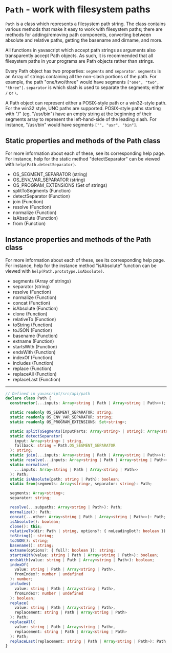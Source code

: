# `Path` - work with filesystem paths

`Path` is a class which represents a filesystem path string. The class contains various methods that make it easy to work with filesystem paths; there are methods for adding/removing path components, converting between absolute and relative paths, getting the basename and dirname, and more.

All functions in yavascript which accept path strings as arguments also transparently accept Path objects. As such, it is recommended that all filesystem paths in your programs are Path objects rather than strings.

Every Path object has two properties: `segments` and `separator`. `segments` is an Array of strings containing all the non-slash portions of the path. For example, the path "one/two/three" would have segments `["one", "two", "three"]`. `separator` is which slash is used to separate the segments; either `/` or `\`.

A Path object can represent either a POSIX-style path or a win32-style path. For the win32 style, UNC paths are supported. POSIX-style paths starting with "/" (eg. "/usr/bin") have an empty string at the beginning of their segments array to represent the left-hand-side of the leading slash. For instance, "/usr/bin" would have segments `["", "usr", "bin"]`.

## Static properties and methods of the Path class

For more information about each of these, see its corresponding help page. For instance, help for the static method "detectSeparator" can be viewed with `help(Path.detectSeparator)`.

- OS_SEGMENT_SEPARATOR (string)
- OS_ENV_VAR_SEPARATOR (string)
- OS_PROGRAM_EXTENSIONS (Set of strings)
- splitToSegments (Function)
- detectSeparator (Function)
- join (Function)
- resolve (Function)
- normalize (Function)
- isAbsolute (Function)
- from (Function)

## Instance properties and methods of the Path class

For more information about each of these, see its corresponding help page. For instance, help for the instance method "isAbsolute" function can be viewed with `help(Path.prototype.isAbsolute)`.

- segments (Array of strings)
- separator (string)
- resolve (Function)
- normalize (Function)
- concat (Function)
- isAbsolute (Function)
- clone (Function)
- relativeTo (Function)
- toString (Function)
- toJSON (Function)
- basename (Function)
- extname (Function)
- startsWith (Function)
- endsWith (Function)
- indexOf (Function)
- includes (Function)
- replace (Function)
- replaceAll (Function)
- replaceLast (Function)

---

```ts
// Defined in yavascript/src/api/path
declare class Path {
  constructor(...inputs: Array<string | Path | Array<string | Path>>);

  static readonly OS_SEGMENT_SEPARATOR: string;
  static readonly OS_ENV_VAR_SEPARATOR: string;
  static readonly OS_PROGRAM_EXTENSIONS: Set<string>;

  static splitToSegments(inputParts: Array<string> | string): Array<string>;
  static detectSeparator(
    input: Array<string> | string,
    fallback: string = Path.OS_SEGMENT_SEPARATOR
  ): string;
  static join(...inputs: Array<string | Path | Array<string | Path>>): Path;
  static resolve(...inputs: Array<string | Path | Array<string | Path>>): Path;
  static normalize(
    ...inputs: Array<string | Path | Array<string | Path>>
  ): Path;
  static isAbsolute(path: string | Path): boolean;
  static from(segments: Array<string>, separator: string): Path;

  segments: Array<string>;
  separator: string;

  resolve(...subpaths: Array<string | Path>): Path;
  normalize(): Path;
  concat(...other: Array<string | Path | Array<string | Path>>): Path;
  isAbsolute(): boolean;
  clone(): this;
  relativeTo(dir: Path | string, options?: { noLeadingDot?: boolean }): Path;
  toString(): string;
  toJSON(): string;
  basename(): string;
  extname(options?: { full?: boolean }): string;
  startsWith(value: string | Path | Array<string | Path>): boolean;
  endsWith(value: string | Path | Array<string | Path>): boolean;
  indexOf(
    value: string | Path | Array<string | Path>,
    fromIndex?: number | undefined
  ): number;
  includes(
    value: string | Path | Array<string | Path>,
    fromIndex?: number | undefined
  ): boolean;
  replace(
    value: string | Path | Array<string | Path>,
    replacement: string | Path | Array<string | Path>
  ): Path;
  replaceAll(
    value: string | Path | Array<string | Path>,
    replacement: string | Path | Array<string | Path>
  ): Path;
  replaceLast(replacement: string | Path | Array<string | Path>): Path;
}
```
